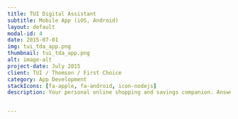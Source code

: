 ```yaml
---
title: TUI Digital Assistant
subtitle: Mobile App (iOS, Android)
layout: default
modal-id: 4
date: 2015-07-01
img: tui_tda_app.png
thumbnail: tui_tda_app.png
alt: image-alt
project-date: July 2015
client: TUI / Thomson / First Choice
category: App Development
stackIcons: [fa-apple, fa-android, icon-nodejs]
description: Your personal online shopping and savings companion. Answer surveys, get cash rewards. Access the best coupons and deals on the go.


---
```

